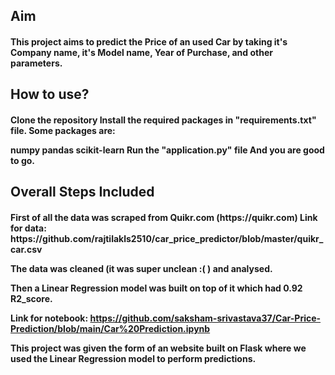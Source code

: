 <h2>Aim</h2>

<h4>This project aims to predict the Price of an used Car by taking it's Company name, it's Model name, Year of Purchase, and other parameters.</h4>

<h2>How to use?</h2>
<h4>Clone the repository
Install the required packages in "requirements.txt" file.
Some packages are:

numpy
pandas
scikit-learn
Run the "application.py" file And you are good to go.</h4>

<h2>Overall Steps Included</h2>

<h4>First of all the data was scraped from Quikr.com (https://quikr.com) Link for data: https://github.com/rajtilakls2510/car_price_predictor/blob/master/quikr_car.csv

The data was cleaned (it was super unclean :( ) and analysed.

Then a Linear Regression model was built on top of it which had 0.92 R2_score.

Link for notebook: https://github.com/saksham-srivastava37/Car-Price-Prediction/blob/main/Car%20Prediction.ipynb

This project was given the form of an website built on Flask where we used the Linear Regression model to perform predictions.</h4>

